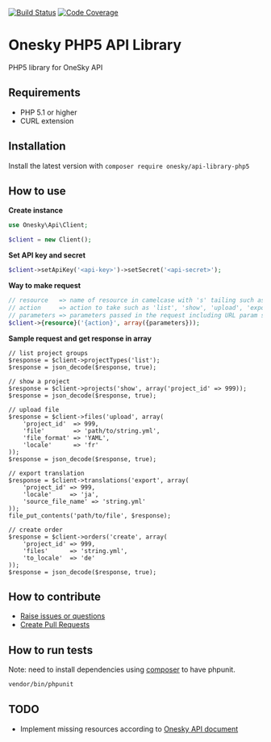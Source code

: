 [![Build Status](https://travis-ci.org/onesky/api-library-php5.svg)](https://travis-ci.org/onesky/api-library-php5)
[![Code Coverage](https://scrutinizer-ci.com/g/onesky/api-library-php5/badges/coverage.png?b=master)](https://scrutinizer-ci.com/g/onesky/api-library-php5/?branch=master)

# Onesky PHP5 API Library

PHP5 library for OneSky API

## Requirements
- PHP 5.1 or higher
- CURL extension

## Installation
Install the latest version with `composer require onesky/api-library-php5`

## How to use

**Create instance**

```php
use Onesky\Api\Client;

$client = new Client();
```

**Set API key and secret**

```php
$client->setApiKey('<api-key>')->setSecret('<api-secret>');
```

**Way to make request**

```php
// resource   => name of resource in camelcase with 's' tailing such as 'projectTypes', 'quotations', 'importTasks'
// action     => action to take such as 'list', 'show', 'upload', 'export'
// parameters => parameters passed in the request including URL param such as 'project_id', 'files', 'locale'
$client->{resource}('{action}', array({parameters}));
```

**Sample request and get response in array**

```php5
// list project groups
$response = $client->projectTypes('list');
$response = json_decode($response, true);

// show a project
$response = $client->projects('show', array('project_id' => 999));
$response = json_decode($response, true);

// upload file
$response = $client->files('upload', array(
    'project_id'  => 999,
    'file'        => 'path/to/string.yml',
    'file_format' => 'YAML',
    'locale'      => 'fr'
));
$response = json_decode($response, true);

// export translation
$response = $client->translations('export', array(
    'project_id' => 999,
    'locale'     => 'ja',
    'source_file_name' => 'string.yml'
));
file_put_contents('path/to/file', $response);

// create order
$response = $client->orders('create', array(
    'project_id' => 999,
    'files'      => 'string.yml',
    'to_locale'  => 'de'
));
$response = json_decode($response, true);
```

## How to contribute

* [Raise issues or questions](https://github.com/onesky/api-library-php5/issues)
* [Create Pull Requests](https://github.com/onesky/api-library-php5/pulls)

## How to run tests

Note: need to install dependencies using [composer](https://getcomposer.org/) to have phpunit.

```sh
vendor/bin/phpunit
```

## TODO

- Implement missing resources according to [Onesky API document](https://github.com/onesky/api-documentation-platform)
